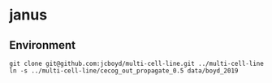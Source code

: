# janus

## Environment

```
git clone git@github.com:jcboyd/multi-cell-line.git ../multi-cell-line
ln -s ../multi-cell-line/cecog_out_propagate_0.5 data/boyd_2019
```
